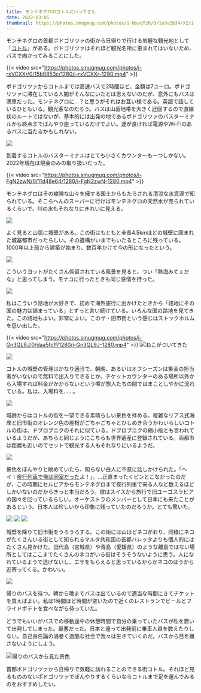 ```yaml
---
title: モンテネグロのコトルにいってきた
date: 2022-03-05
thumbnail: https://photos.smugmug.com/photos/i-NsvqTzR/0/1e9a2b34/X2/i-NsvqTzR-X2.jpg
---
```


モンテネグロの首都ポドゴリツァの街から日帰りで行ける気軽な観光地として「[コトル](https://ja.wikipedia.org/wiki/%E3%82%B3%E3%83%88%E3%83%AB)」がある。ポドゴリツァはそれほど観光名所に恵まれてはいないため、バスで向かってみることにした。

{{< video src="https://photos.smugmug.com/photos/i-rxVCXXr/0/15b0853c/1280/i-rxVCXXr-1280.mp4" >}}

ポドゴリツァからコトルまでは高速バスで2時間ほど、金額は7ユーロ。ポドゴリツァに滞在している人間がそんなにいたとは思えないのだが、意外にもバスは満車だった。モンテネグロに…？と思うがそれはお互い様である。英語で話しているひともいる。観光客なのだろう。バスは山岳地帯を大きく迂回するので直線状のルートではないが、基本的には出発の地であるポドゴリツァのバスターミナルから終点までぼんやり座っているだけでよい。運が良ければ電源やWi-Fiのあるバスに当たるかもしれない。

![](https://photos.smugmug.com/photos/i-SVmXXjH/0/3b7eafad/X2/i-SVmXXjH-X2.jpg)

到着するコトルのバスターミナルはとても小さくカウンターも一つしかない。2022年現在は現金のみの取り扱いだった。

{{< video src="https://photos.smugmug.com/photos/i-FgN2zwN/0/11d48e64/1280/i-FgN2zwN-1280.mp4" >}}

モンテネグロはその峻険な山々を擁する国土からもたらされる清涼な水資源で知られている。そこらへんのスーパーに行けばモンテネグロの天然水が売られているくらいで、川の水もそれなりにきれいに見える。

![](https://photos.smugmug.com/photos/i-wQxnsv4/0/354adfde/X2/i-wQxnsv4-X2.jpg)

よく見ると山肌に城壁がある。この街はもともと全長4.5kmほどの城壁に囲まれた城塞都市だったらしい。その遺構がいまでもいたるところに残っている。1000年以上前から建築が始まり、数百年かけて今の形になったという。

![](https://photos.smugmug.com/photos/i-QMSQ7Ch/0/5c1178e1/X2/i-QMSQ7Ch-X2.jpg)

こういうヨットがたくさん係留されている風景を見ると、つい「熱海みてぇだな」と思ってしまう。モナコに行ったときも同じ感情を持った。

![](https://photos.smugmug.com/photos/i-4NjjZSv/0/53721a6d/X2/i-4NjjZSv-X2.jpg)

私はこういう路地が大好きで、初めて海外旅行に出かけたときから「路地にその国の魅力は詰まっている」とずっと言い続けている。いろんな国の路地を見てきた。この路地もよい。非常によい。このザ・旧市街という感じはストックホルムを思い出した。

{{< video src="https://photos.smugmug.com/photos/i-Gn3QL9J/0/daa5fcff/1280/i-Gn3QL9J-1280.mp4" >}}
![ねこがついてきた](https://photos.smugmug.com/photos/i-7htftrL/0/f8390237/X2/i-7htftrL-X2.jpg)

![](https://photos.smugmug.com/photos/i-ZHHM486/0/0e506745/X2/i-ZHHM486-X2.jpg)

コトルの城壁の管理はかなり適当で、朝晩、あるいはオフシーズンは集金の担当者がいないので無料で出入りできるとか、チケットカウンターのある場所以外から入場すれば料金がかからないという噂が旅人たちの間ではまことしやかに流れている。私は、入場料を……。

![](https://photos.smugmug.com/photos/i-NsvqTzR/0/1e9a2b34/X2/i-NsvqTzR-X2.jpg)

城跡からはコトルの街を一望できる素晴らしい景色を拝める。複雑なリアス式海岸と旧市街のオレンジ色の屋根がごちゃごちゃとひしめき合うかわいらしいコトルの街は、ドブロブニクのそれに似ている。ドブロブニクの縮小版とも言われているようだが、あちらと同じようにこちらも世界遺産に登録されている。両都市は距離も近いのでセットで観光する人もそれなりにいるようだ。

![](https://photos.smugmug.com/photos/i-mFz7nLQ/0/a02dfc10/X2/i-mFz7nLQ-X2.jpg)

景色をぼんやりと眺めていたら、知らない白人に不意に話しかけられた。「ヘイ！[夜行列車で俺は同室だった](/post/1645395915/)よ！」。…正直まったくピンとこなかったのだが、この時期にセルビアからモンテネグロまで夜行列車で来る人など数えるほどしかいないのだからきっと本当だろう。彼はスイスから旅行で旧ユーゴスラビアの国々を回っているらしい。オーケストラのメンバーとして日本にも来たことがあるという。日本人は珍しいから印象に残っていたのだろうか。とても驚いた。

![](https://photos.smugmug.com/photos/i-HrFGKLQ/0/618c52fe/X2/i-HrFGKLQ-X2.jpg)
![](https://photos.smugmug.com/photos/i-rzhrsTz/0/f3863047/X2/i-rzhrsTz-X2.jpg)
![](https://photos.smugmug.com/photos/i-LFvx9NR/0/5383ec10/X2/i-LFvx9NR-X2.jpg)

城壁を降りて旧市街をうろうろする。この街には山ほどネコがおり、同様にネコがたくさんいる街として知られるマルタ共和国の首都バレッタよりも個人的にはたくさん見かけた。田代島（宮城県）や青島（愛媛県）のような離島ではない場所としてはここまでたくさんのネコがいる街はそうそうないように思う。人になれているようで逃げないし、エサをもらえると思っているからかネコのほうから近寄ってくる。かわいい。

![](https://photos.smugmug.com/photos/i-fT6xsLN/0/17c864cd/X2/i-fT6xsLN-X2.jpg)

帰りのバスを待つ。朝から晩までバスは出ているので適当な時間にきてチケットを買えばよい。私は1時間ほど時間が空いたので近くのレストランでビールとフライドポテトを食べながら待っていた。

どうでもいいがバスでの移動途中の休憩時間で自分の乗っていたバスが私を置いて出発してしまった。最悪だった。日本と違って出発前に乗車人員を数えたりしない。自己責任論の渦巻く過酷な社会で我々は生きていくのだ。バスから目を離さないようにしよう。

![帰りのバスから見た景色](https://photos.smugmug.com/photos/i-Dt4qhr8/0/eb0fec4b/X2/i-Dt4qhr8-X2.jpg)

首都ポドゴリツァから日帰りで気軽に訪れることのできる街コトル。それほど見るもののないポドゴリツァでぼんやりするくらいならコトルまで足を運んでみるのをおすすめしたい。
